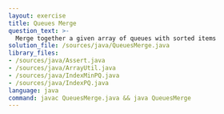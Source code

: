 ```yaml
---
layout: exercise
title: Queues Merge
question_text: >-
  Merge together a given array of queues with sorted items
solution_file: /sources/java/QueuesMerge.java
library_files:
- /sources/java/Assert.java
- /sources/java/ArrayUtil.java
- /sources/java/IndexMinPQ.java
- /sources/java/IndexPQ.java
language: java
command: javac QueuesMerge.java && java QueuesMerge
---
```

